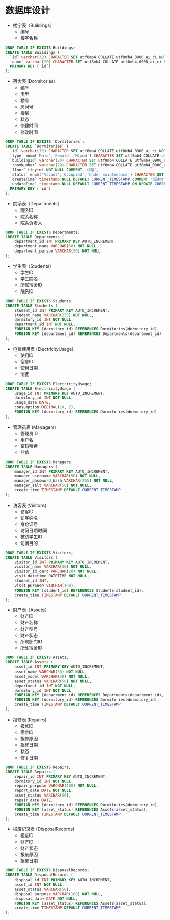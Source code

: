 # 数据库设计
- 楼宇表（Buildings）
  - 编号
  - 楼宇名称

```sql
DROP TABLE IF EXISTS Buildings;
CREATE TABLE Buildings (
  `id` varchar(32) CHARACTER SET utf8mb4 COLLATE utf8mb4_0900_ai_ci NOT NULL COMMENT '编号',
  `name` varchar(20) CHARACTER SET utf8mb4 COLLATE utf8mb4_0900_ai_ci NOT NULL COMMENT '名称',
  PRIMARY KEY (`id`)
);
```

- 宿舍表 (Dormitories)
  - 编号
  - 类型
  - 楼号
  - 房间号
  - 楼层
  - 状态
  - 创建时间
  - 修改时间

```sql
DROP TABLE IF EXISTS `Dormitories`;
CREATE TABLE `Dormitories` (
  `id` varchar(32) CHARACTER SET utf8mb4 COLLATE utf8mb4_0900_ai_ci NOT NULL COMMENT '编号',
  `type` enum('Male','Female','Mixed') CHARACTER SET utf8mb4 COLLATE utf8mb4_0900_ai_ci NOT NULL COMMENT '类型',
  `buildingId` varchar(20) CHARACTER SET utf8mb4 COLLATE utf8mb4_0900_ai_ci NOT NULL COMMENT '楼号',
  `roomNumber` varchar(20) CHARACTER SET utf8mb4 COLLATE utf8mb4_0900_ai_ci NOT NULL COMMENT '房间号',
  `floor` tinyint NOT NULL COMMENT '楼层',
  `status` enum('Vacant','Occupied','Under maintenance') CHARACTER SET utf8mb4 COLLATE utf8mb4_0900_ai_ci NOT NULL COMMENT '状态',
  `createTime` timestamp NULL DEFAULT CURRENT_TIMESTAMP COMMENT '创建时间',
  `updateTime` timestamp NULL DEFAULT CURRENT_TIMESTAMP ON UPDATE CURRENT_TIMESTAMP COMMENT '修改时间',
  PRIMARY KEY (`id`)
);
```

- 院系表（Departments）
  - 院系ID
  - 院系名称
  - 院系负责人

```sql
DROP TABLE IF EXISTS Departments;
CREATE TABLE Departments (
    department_id INT PRIMARY KEY AUTO_INCREMENT,
    department_nane VARCHAR(50) NOT NULL,
    department_person VARCHAR(50) NOT NULL
);
```

- 学生表（Students）
  - 学生ID
  - 学生姓名
  - 所属宿舍ID
  - 院系ID 

```sql
DROP TABLE IF EXISTS Students;
CREATE TABLE Students (
    student_id INT PRIMARY KEY AUTO_INCREMENT,
    student_nane VARCHAR(255) NOT NULL,
    dormitory_id INT NOT NULL,
    department_id INT NOT NULL,
    FOREIGN KEY (dormitory_id) REFERENCES Dormitories(dormitory_id),
    FOREIGN KEY (department_id) REFERENCES Departments(department_id)
);
```

- 电费使用表 (ElectricityUsage)
  - 使用ID
  - 宿舍ID
  - 使用日期
  - 消费

```sql
DROP TABLE IF EXISTS ElectricityUsage;
CREATE TABLE ElectricityUsage (
    usage_id INT PRIMARY KEY AUTO_INCREMENT,
    dormitory_id INT NOT NULL,
    usage_date DATE,
    consumption DECIMAL(10, 2),
    FOREIGN KEY (dormitory_id) REFERENCES Dormitories(dormitory_id)
);
```

- 管理员表 (Managers)
  - 管理员ID
  - 用户名
  - 密码哈希
  - 盐值

```sql
DROP TABLE IF EXISTS Managers;
CREATE TABLE Managers (
    manager_id INT PRIMARY KEY AUTO_INCREMENT,
    manager_username VARCHAR(50) NOT NULL,
    manager_password_hash VARCHAR(255) NOT NULL,
    manager_salt VARCHAR(50) NOT NULL,
    create_time TIMESTAMP DEFAULT CURRENT_TIMESTAMP
);
```

- 访客表 (Visitors)
  - 访客ID
  - 访客姓名
  - 身份证号
  - 访问日期时间
  - 被访学生ID
  - 访问目的

```sql
DROP TABLE IF EXISTS Visitors;
CREATE TABLE Visitors (
    visitor_id INT PRIMARY KEY AUTO_INCREMENT,
    visitor_name VARCHAR(50) NOT NULL,
    visitor_id_card VARCHAR(20) NOT NULL,
    visit_datetime DATETIME NOT NULL,
    student_id INT,
    visit_purpose VARCHAR(100),
    FOREIGN KEY (student_id) REFERENCES Students(student_id),
    create_time TIMESTAMP DEFAULT CURRENT_TIMESTAMP
);
```

- 财产表（Assets）
  - 财产ID
  - 财产名称
  - 财产型号
  - 财产状态
  - 所属部门ID
  - 所处宿舍ID

```sql
DROP TABLE IF EXISTS Assets;
CREATE TABLE Assets (
    asset_id INT PRIMARY KEY AUTO_INCREMENT,
    asset_name VARCHAR(50) NOT NULL,
    asset_model VARCHAR(50) NOT NULL,
    asset_status VARCHAR(50) NOT NULL,
    department_id INT NOT NULL,
    dormitory_id INT NOT NULL,
    FOREIGN KEY (department_id) REFERENCES Departments(department_id),
    FOREIGN KEY (dormitory_id) REFERENCES Dormitories(dormitory_id),
    create_time TIMESTAMP DEFAULT CURRENT_TIMESTAMP
);
```

- 报修表 (Repairs)
  - 报修ID
  - 宿舍ID
  - 报修原因
  - 报修日期
  - 状态
  - 修复日期

```sql
DROP TABLE IF EXISTS Repairs;
CREATE TABLE Repairs (
    repair_id INT PRIMARY KEY AUTO_INCREMENT,
    dormitory_id INT NOT NULL,
    repair_purpose VARCHAR(100) NOT NULL,
    report_date DATE NOT NULL,
    asset_status VARCHAR(50),
    repair_date DATE,
    FOREIGN KEY (dormitory_id) REFERENCES Dormitories(dormitory_id),
    FOREIGN KEY (asset_status) REFERENCES Assets(asset_status),
    create_time TIMESTAMP DEFAULT CURRENT_TIMESTAMP
);
```

- 报废记录表 (DisposalRecords)
  - 报废ID
  - 财产ID
  - 财产状态
  - 报废原因
  - 报废日期

```sql
DROP TABLE IF EXISTS DisposalRecords;
CREATE TABLE DisposalRecords (
    disposal_id INT PRIMARY KEY AUTO_INCREMENT,
    asset_id INT NOT NULL,
    asset_status VARCHAR(50),
    disposal_purpose VARCHAR(100) NOT NULL,
    disposal_date DATE NOT NULL,
    FOREIGN KEY (asset_status) REFERENCES Assets(asset_status),
    create_time TIMESTAMP DEFAULT CURRENT_TIMESTAMP
);
```